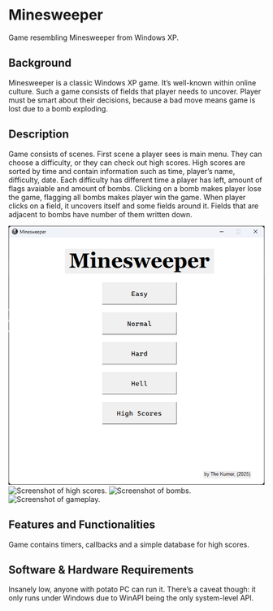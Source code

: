 # Minesweeper
Game resembling Minesweeper from Windows XP.

## Background
Minesweeper is a classic Windows XP game. It’s well-known within online culture. Such a game
consists of fields that player needs to uncover. Player must be smart about their decisions,
because a bad move means game is lost due to a bomb exploding.

## Description
Game consists of scenes. First scene a player sees is main menu. They can choose a
difficulty, or they can check out high scores. High scores are sorted by time and contain
information such as time, player’s name, difficulty, date. Each difficulty has different time a
player has left, amount of flags avaiable and amount of bombs. Clicking on a bomb makes
player lose the game, flagging all bombs makes player win the game. When player clicks on
a field, it uncovers itself and some fields around it. Fields that are adjacent to bombs have
number of them written down.

![Screenshot of main menu.](images/github/main_menu.png)
![Screenshot of high scores.](https://github.com/thekumor/Minesweeper/tree/main/images/github/high_scores.png)
![Screenshot of bombs.](https://github.com/thekumor/Minesweeper/tree/main/images/github/bombs.png)
![Screenshot of gameplay.](https://github.com/thekumor/Minesweeper/tree/main/images/github/hard.png)

## Features and Functionalities
Game contains timers, callbacks and a simple database for high scores.

## Software & Hardware Requirements
Insanely low, anyone with potato PC can run it. There’s a caveat though: it only runs under
Windows due to WinAPI being the only system-level API.